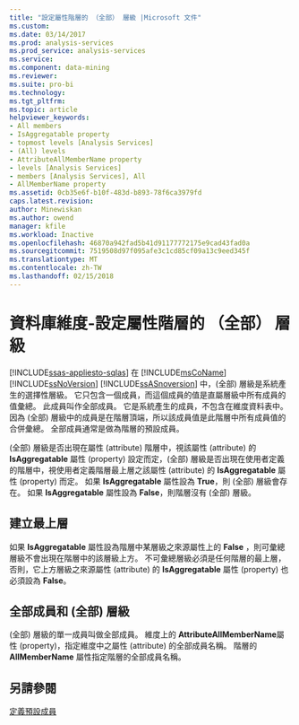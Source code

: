 ```yaml
---
title: "設定屬性階層的 （全部） 層級 |Microsoft 文件"
ms.custom: 
ms.date: 03/14/2017
ms.prod: analysis-services
ms.prod_service: analysis-services
ms.service: 
ms.component: data-mining
ms.reviewer: 
ms.suite: pro-bi
ms.technology: 
ms.tgt_pltfrm: 
ms.topic: article
helpviewer_keywords:
- All members
- IsAggregatable property
- topmost levels [Analysis Services]
- (All) levels
- AttributeAllMemberName property
- levels [Analysis Services]
- members [Analysis Services], All
- AllMemberName property
ms.assetid: 0cb35e6f-b10f-483d-b893-78f6ca3979fd
caps.latest.revision: 
author: Minewiskan
ms.author: owend
manager: kfile
ms.workload: Inactive
ms.openlocfilehash: 46870a942fad5b41d91177772175e9cad43fad0a
ms.sourcegitcommit: 7519508d97f095afe3c1cd85cf09a13c9eed345f
ms.translationtype: MT
ms.contentlocale: zh-TW
ms.lasthandoff: 02/15/2018
---
```

# <a name="database-dimensions---configure-the-all-level-for-attribute-hierarchies"></a>資料庫維度-設定屬性階層的 （全部） 層級
[!INCLUDE[ssas-appliesto-sqlas](../../includes/ssas-appliesto-sqlas.md)]
在 [!INCLUDE[msCoName](../../includes/msconame-md.md)] [!INCLUDE[ssNoVersion](../../includes/ssnoversion-md.md)] [!INCLUDE[ssASnoversion](../../includes/ssasnoversion-md.md)] 中，(全部) 層級是系統產生的選擇性層級。 它只包含一個成員，而這個成員的值是直屬層級中所有成員的值彙總。 此成員叫作全部成員。 它是系統產生的成員，不包含在維度資料表中。 因為 (全部) 層級中的成員是在階層頂端，所以該成員值是此階層中所有成員值的合併彙總。 全部成員通常是做為階層的預設成員。  
  
 (全部) 層級是否出現在屬性 (attribute) 階層中，視該屬性 (attribute) 的 **IsAggregatable** 屬性 (property) 設定而定，(全部) 層級是否出現在使用者定義的階層中，視使用者定義階層最上層之該屬性 (attribute) 的 **IsAggregatable** 屬性 (property) 而定。 如果 **IsAggregatable** 屬性設為 **True**，則 (全部) 層級會存在。 如果 **IsAggregatable** 屬性設為 **False**，則階層沒有 (全部) 層級。  
  
## <a name="establishing-the-topmost-level"></a>建立最上層  
 如果 **IsAggregatable** 屬性設為階層中某層級之來源屬性上的 **False** ，則可彙總層級不會出現在階層中的該層級上方。 不可彙總層級必須是任何階層的最上層，否則，它上方層級之來源屬性 (attribute) 的 **IsAggregatable** 屬性 (property) 也必須設為 **False**。  
  
## <a name="all-member-and-all-level"></a>全部成員和 (全部) 層級  
 (全部) 層級的單一成員叫做全部成員。 維度上的 **AttributeAllMemberName**屬性 (property)，指定維度中之屬性 (attribute) 的全部成員名稱。 階層的 **AllMemberName** 屬性指定階層的全部成員名稱。  
  
## <a name="see-also"></a>另請參閱  
 [定義預設成員](../../analysis-services/multidimensional-models/attribute-properties-define-a-default-member.md)  
  
  
